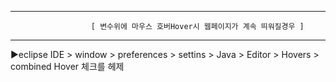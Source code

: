 -------------------------------------------------------------------------------------------------------
                      [ 변수위에 마우스 호버Hover시 웹페이지가 계속 띄워질경우 ]
-------------------------------------------------------------------------------------------------------
▶eclipse IDE > window > preferences > settins > Java > Editor > Hovers > combined Hover 체크를 헤제

